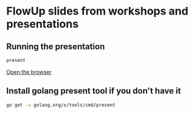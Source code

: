 # FlowUp slides from workshops and presentations

## Running the presentation

```bash
present
```

[Open the browser](http://127.0.0.1:3999)

## Install golang present tool if you don't have it


```bash
go get -u golang.org/x/tools/cmd/present
```
